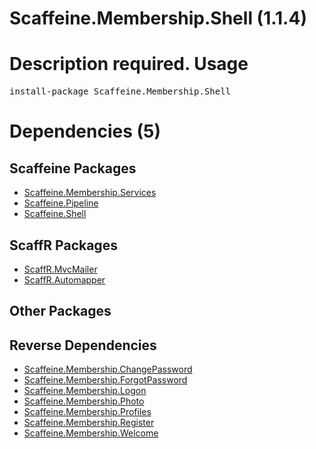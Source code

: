 ﻿Scaffeine.Membership.Shell (1.1.4)
======
Description required.
Usage
======
<pre>install-package Scaffeine.Membership.Shell</pre>
Dependencies (5)
=====

Scaffeine Packages
------
* [Scaffeine.Membership.Services](https://github.com/wcpro/Scaffeine/tree/master/src/Scaffeine.Membership.Services)
* [Scaffeine.Pipeline](https://github.com/wcpro/Scaffeine/tree/master/src/Scaffeine.Pipeline)
* [Scaffeine.Shell](https://github.com/wcpro/Scaffeine/tree/master/src/Scaffeine.Shell)

ScaffR Packages
------
* [ScaffR.MvcMailer](https://github.com/wcpro/ScaffR/tree/master/src/ScaffR.MvcMailer)
* [ScaffR.Automapper](https://github.com/wcpro/ScaffR/tree/master/src/ScaffR.Automapper)

Other Packages
------

Reverse Dependencies
-----
* [Scaffeine.Membership.ChangePassword](https://github.com/wcpro/scaffeine/tree/master/src/Scaffeine.Membership.ChangePassword)
* [Scaffeine.Membership.ForgotPassword](https://github.com/wcpro/scaffeine/tree/master/src/Scaffeine.Membership.ForgotPassword)
* [Scaffeine.Membership.Logon](https://github.com/wcpro/scaffeine/tree/master/src/Scaffeine.Membership.Logon)
* [Scaffeine.Membership.Photo](https://github.com/wcpro/scaffeine/tree/master/src/Scaffeine.Membership.Photo)
* [Scaffeine.Membership.Profiles](https://github.com/wcpro/scaffeine/tree/master/src/Scaffeine.Membership.Profiles)
* [Scaffeine.Membership.Register](https://github.com/wcpro/scaffeine/tree/master/src/Scaffeine.Membership.Register)
* [Scaffeine.Membership.Welcome](https://github.com/wcpro/scaffeine/tree/master/src/Scaffeine.Membership.Welcome)
